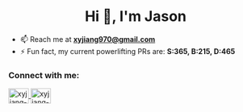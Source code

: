 <h1 align="center">Hi 👋, I'm Jason</h1>

- 📫 Reach me at **xyjiang970@gmail.com**
- ⚡ Fun fact, my current powerlifting PRs are: **S:365, B:215, D:465**

<h3 align="left">Connect with me:</h3>
<p align="left">
<a href="https://www.linkedin.com/in/xyjiang/" target="blank"><img align="center" src="https://raw.githubusercontent.com/rahuldkjain/github-profile-readme-generator/master/src/images/icons/Social/linked-in-alt.svg" alt="xyjiang-linkedin" height="30" width="40"/>
<a href="https://vsco.co/xyjiang970/gallery" target="blank"><img align="center" src="https://www.svgrepo.com/show/306943/vsco.svg" alt="xyjiang-vsco" height="30" width="40"/>
</p>
